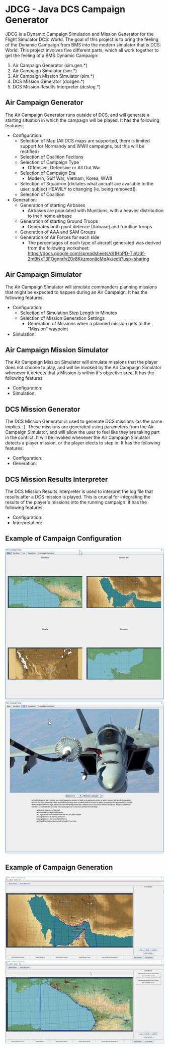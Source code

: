 # JDCG - Java DCS Campaign Generator
JDCG is a Dynamic Campaign Simulation and Mission Generator for the Flight Simulator DCS: World. The goal of this project is to bring the feeling
of the Dynamic Campaign from BMS into the modern simulator that is DCS: World. This project involves five different parts, which all work together
to get the feeling of a BMS Dynamic Campaign:
1) Air Campaign Generator (sim.gen.*)
2) Air Campaign Simulator (sim.*)
3) Air Campaign Mission Simulator (sim.*)
4) DCS Mission Generator (dcsgen.*)
5) DCS Mission Results Interpreter (dcslog.*)

## Air Campaign Generator
The Air Campaign Generator runs outside of DCS, and will generate a starting situation in which the campaign will be played.
It has the following features:
* Configuration:
    * Selection of Map (All DCS maps are supported, there is limited support for Normandy and WWII campaigns, but this will be rectified)
    * Selection of Coalition Factions
    * Selection of Campaign Type
        - Offensive, Defensive or All Out War
    * Selection of Campaign Era
        - Modern, Gulf War, Vietnam, Korea, WWII
    * Selection of Squadron (dictates what aircraft are available to the user; subject HEAVILY to changing [ie. being removed]).
    * Selection of Coalition
* Generation:
    * Generation of starting Airbases
        - Airbases are populated with Munitions, with a heavier distribution to their home airbase
    * Generation of starting Ground Troops
        - Generates both point defence (Airbase) and frontline troops
    * Generation of AAA and SAM Groups
    * Generation of Air Forces for each side
        - The percentages of each type of aircraft generated was derived from the following worksheet: https://docs.google.com/spreadsheets/d/1HbPD-TihUdf-2mBNxT3FOgnmfvZOr8KkzmonjtcMqAk/edit?usp=sharing

## Air Campaign Simulator
The Air Campaign Simulator will simulate commanders planning missions that might be expected to happen during an Air Campaign.
It has the following features:
* Configuration:
    * Selection of Simulation Step Length in Minutes
    * Selection of Mission Generation Settings
        - Generation of Missions when a planned mission gets to the "Mission" waypoint
* Simulation:

## Air Campaign Mission Simulator
The Air Campaign Mission Simulator will simulate missions that the player does not choose to play, and will be invoked by
the Air Campaign Simulator whenever it detects that a Mission is within it's objective area.
It has the following features:
* Configuration:
* Simulation:

## DCS Mission Generator
The DCS Mission Generator is used to generate DCS missions (as the name implies...). These missions are generated using parameters
from the Air Campaign Simulator, and will allow the user to feel like they are taking part in the conflict. It will be invoked
whenever the Air Campaign Simulator detects a player mission, or the player elects to step in.
It has the following features:
* Configuration:
* Generation:

## DCS Mission Results Interpreter
The DCS Mission Results Interpreter is used to interpret the log file that results after a DCS mission is played. This is
crucial for integrating the results of the player's missions into the running campaign.
It has the following features:
* Configuration:
* Interpretation:


## Example of Campaign Configuration
![Example basic configuration](https://raw.githubusercontent.com/lesniakbj/JDCG/master/src/main/resources/examples/example_config1.png)
![Example faction configuration](https://raw.githubusercontent.com/lesniakbj/JDCG/master/src/main/resources/examples/example_config2.png)

## Example of Campaign Generation
![Example map / campaign generation](https://raw.githubusercontent.com/lesniakbj/JDCG/master/src/main/resources/examples/example_generations.png)
![Example flight generations](https://raw.githubusercontent.com/lesniakbj/JDCG/master/src/main/resources/examples/example_generation_flights.png)
